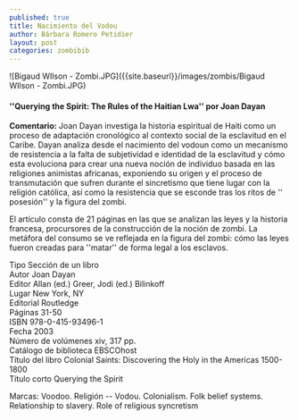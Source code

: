 ```yaml
---
published: true
title: Nacimiento del Vodou
author: Bárbara Romero Petidier
layout: post
categories: zombibib
---
```


![Bigaud WIlson - Zombi.JPG]({{site.baseurl}}/images/zombis/Bigaud WIlson - Zombi.JPG)

#### ''Querying the Spirit: The Rules of the Haitian Lwa'' por Joan Dayan

**Comentario:** Joan Dayan investiga la historia espiritual de Haiti como un proceso de adaptación cronológico al contexto social de la esclavitud en el Caribe. Dayan analiza desde el nacimiento del vodoun como un mecanismo de resistencia a la falta de subjetividad e identidad de la esclavitud y cómo esta evoluciona para crear una nueva noción de individuo basada en las religiones animistas africanas, exponiendo su origen y el proceso de transmutación que sufren durante el sincretismo que tiene lugar con la religión católica, así como la resistencia que se esconde tras los ritos de '' posesión'' y la figura del zombi.

El artículo consta de 21 páginas en las que se analizan las leyes y la historia francesa, procursores de la construcción de la noción de zombi. La metáfora del consumo se ve reflejada en la figura del zombi: cómo las leyes fueron creadas para ''matar'' de forma legal a los esclavos.


Tipo 	Sección de un libro  
Autor 	Joan Dayan  
Editor 	Allan (ed.) Greer, Jodi (ed.) Bilinkoff  
Lugar 	New York, NY  
Editorial 	Routledge  
Páginas 	31-50  
ISBN 	978-0-415-93496-1  
Fecha 	2003  
Número de volúmenes 	xiv, 317 pp.  
Catálogo de biblioteca 	EBSCOhost  
Título del libro 	Colonial Saints: Discovering the Holy in the Americas 1500-1800  
Título corto 	Querying the Spirit  

Marcas: Voodoo. Religión -- Vodou. Colonialism. Folk belief systems. Relationship to slavery. Role of religious syncretism
